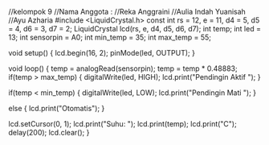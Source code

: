 //kelompok 9
//Nama Anggota : 
//Reka Anggraini
//Aulia Indah Yuanisah
//Ayu Azharia
#include <LiquidCrystal.h>
const int rs = 12, e = 11, d4 = 5, d5 = 4, d6 = 3, d7 = 2;
LiquidCrystal lcd(rs, e, d4, d5, d6, d7);
int temp;
int led = 13;
int sensorpin = A0;
int min_temp = 35;
int max_temp = 55;

void setup() {
  lcd.begin(16, 2);
  pinMode(led, OUTPUT);
}

void loop() {
  temp = analogRead(sensorpin);
  temp = temp * 0.48883;
  if(temp > max_temp) {
    digitalWrite(led, HIGH);
    lcd.print("Pendingin Aktif ");
  }
  
  if(temp < min_temp) {
    digitalWrite(led, LOW);
    lcd.print("Pendingin Mati ");
  }
  
  else {
    lcd.print("Otomatis");
  }
  
  lcd.setCursor(0, 1);
  lcd.print("Suhu: ");
  lcd.print(temp);
  lcd.print("C");
  delay(200);
  lcd.clear();
}
